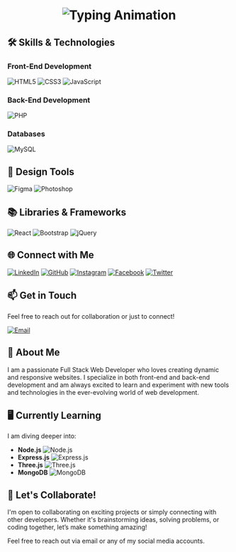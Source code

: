 <h1 align="center">
  <a href="https://github.com/SamiranRoy" target="_blank" style="text-decoration: none;">
    <img src="https://readme-typing-svg.herokuapp.com?font=Arial&size=30&duration=4000&pause=500&color=FF6B6B&center=true&vCenter=true&width=450&lines=SAMIRAN+ROY;FULL+STACK+WEB+DEVELOPER" alt="Typing Animation">
  </a>
</h1>

## 🛠️ **Skills & Technologies**

### Front-End Development
![HTML5](https://img.shields.io/badge/HTML5-%23E34F26.svg?style=flat&logo=html5&logoColor=white)
![CSS3](https://img.shields.io/badge/CSS3-%231572B6.svg?style=flat&logo=css3&logoColor=white)
![JavaScript](https://img.shields.io/badge/JavaScript-%23F7DF1E.svg?style=flat&logo=javascript&logoColor=black)

### Back-End Development
![PHP](https://img.shields.io/badge/PHP-%23777BB4.svg?style=flat&logo=php&logoColor=white)

### Databases
![MySQL](https://img.shields.io/badge/MySQL-%234479A1.svg?style=flat&logo=mysql&logoColor=white)

## 🎨 **Design Tools**

![Figma](https://img.shields.io/badge/Figma-%23F24E1E.svg?style=flat&logo=figma&logoColor=white)
![Photoshop](https://img.shields.io/badge/Photoshop-%2331A8FF.svg?style=flat&logo=adobe-photoshop&logoColor=white)

## 📚 **Libraries & Frameworks**

![React](https://img.shields.io/badge/React-%2300D8FF.svg?style=flat&logo=react&logoColor=white)
![Bootstrap](https://img.shields.io/badge/Bootstrap-%23563D7C.svg?style=flat&logo=bootstrap&logoColor=white)
![jQuery](https://img.shields.io/badge/jQuery-%230769AD.svg?style=flat&logo=jquery&logoColor=white)

## 🌐 **Connect with Me**

[![LinkedIn](https://img.shields.io/badge/LinkedIn-%230A66C2.svg?style=flat&logo=linkedin&logoColor=white)](https://www.linkedin.com/in/yourusername/)
[![GitHub](https://img.shields.io/badge/GitHub-%23121011.svg?style=flat&logo=github&logoColor=white)](https://github.com/SamiranRoy)
[![Instagram](https://img.shields.io/badge/Instagram-%23E4405F.svg?style=flat&logo=instagram&logoColor=white)](https://instagram.com/yourusername)
[![Facebook](https://img.shields.io/badge/Facebook-%231877F2.svg?style=flat&logo=facebook&logoColor=white)](https://facebook.com/yourusername)
[![Twitter](https://img.shields.io/badge/Twitter-%231DA1F2.svg?style=flat&logo=twitter&logoColor=white)](https://twitter.com/yourusername)

## 📫 **Get in Touch**

Feel free to reach out for collaboration or just to connect!

[![Email](https://img.shields.io/badge/tradersamiran%40gmail.com-D14836?style=flat&logo=gmail&logoColor=white)](mailto:tradersamiran@gmail.com)

## 📝 **About Me**

I am a passionate Full Stack Web Developer who loves creating dynamic and responsive websites. I specialize in both front-end and back-end development and am always excited to learn and experiment with new tools and technologies in the ever-evolving world of web development.

## 🖥️ **Currently Learning**

I am diving deeper into:
- **Node.js** ![Node.js](https://img.shields.io/badge/Node.js-%23339933.svg?style=flat&logo=node.js&logoColor=white)
- **Express.js** ![Express.js](https://img.shields.io/badge/Express-%23404D59.svg?style=flat&logo=express&logoColor=white)
- **Three.js** ![Three.js](https://img.shields.io/badge/Three.js-%23404D59.svg?style=flat&logo=three.js&logoColor=white)
- **MongoDB** ![MongoDB](https://img.shields.io/badge/MongoDB-%2347A248.svg?style=flat&logo=mongodb&logoColor=white)

## 💬 **Let's Collaborate!**

I'm open to collaborating on exciting projects or simply connecting with other developers. Whether it's brainstorming ideas, solving problems, or coding together, let’s make something amazing!

Feel free to reach out via email or any of my social media accounts.
